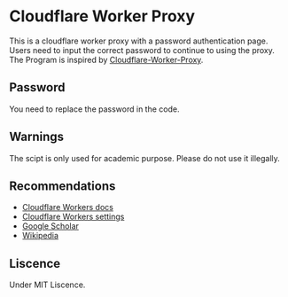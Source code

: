 # Cloudflare Worker Proxy
This is a cloudflare worker proxy with a password authentication page. Users need to input the correct password to continue to using the proxy. The Program is inspired by [Cloudflare-Worker-Proxy](https://github.com/ymyuuu/Cloudflare-Workers-Proxy).
## Password
You need to replace the password in the code.
## Warnings
The scipt is only used for academic purpose. Please do not use it illegally.
## Recommendations
- [Cloudflare Workers docs](https://developers.cloudflare.com/workers)
- [Cloudflare Workers settings](https://developers.cloudflare.com/workers/platform/settings)
- [Google Scholar](https://scholar.google.com)
- [Wikipedia](https://www.wikipedia.com)
## Liscence
Under MIT Liscence.
